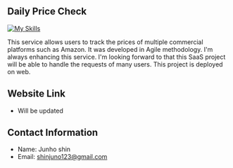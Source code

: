## Daily Price Check
[![My Skills](https://skillicons.dev/icons?i=html,tailwind,react,js,django)](https://skillicons.dev)

This service allows users to track the prices of multiple commercial platforms such as Amazon. It was developed in Agile methodology. I'm always enhancing this service. I'm looking forward to that this SaaS project will be able to handle the requests of many users. This project is deployed on web.

## Website Link
- Will be updated

## Contact Information
- Name: Junho shin
- Email: shinjuno123@gmail.com
